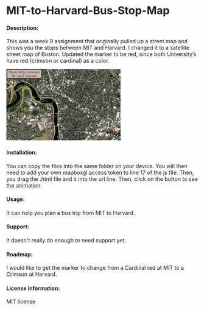 # MIT-to-Harvard-Bus-Stop-Map
#### Description:
This was a week 9 assignment that originally pulled up a street map and shows you the stops between MIT and Harvard. I changed it to a satellite street map of Boston. Updated the marker to be red, since both University’s have red (crimson or cardinal) as a color.

<img src= "Bus Stop Map.jpg" width='300'/>
 
#### Installation:
 
You can copy the files into the same folder on your device. You will then need to add your own mapboxgl access token to line 17 of the js file. Then, you drag the .html file and it into the url line. Then, click on the button to see the animation.
 
#### Usage:
 
It can help you plan a bus trip from MIT to Harvard.
 
#### Support: 
 
It doesn't really do enough to need support yet.
 
#### Roadmap: 
 
I would like to get the marker to change from a Cardinal red at MIT to a Crimson at Harvard.
 
#### License information:
 
MIT license

